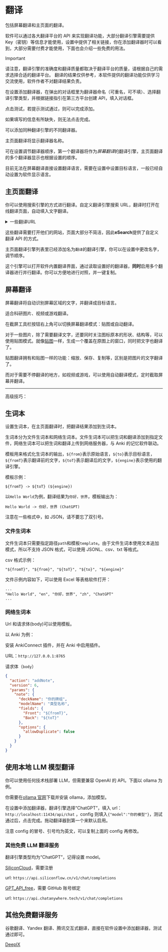 # 翻译

包括屏幕翻译和主页面的翻译。

软件可以通过各大翻译平台的 API 来实现翻译功能，大部分翻译引擎需要提供 Key（密钥）等信息才能使用，设置中提供了相关链接，你在添加翻译器时可以看到，大部分需要付费才能使用，下面也会介绍一些免费的用法。

> [!IMPORTANT]
>
> 请注意，翻译引擎的准确度和翻译质量都取决于翻译平台的质量，请根据自己的需求选择合适的翻译平台。
> 翻译的结果仅供参考，本软件提供的翻译功能仅供学习交流使用，软件作者不对翻译结果负责。

在设置添加翻译器，在弹出的对话框里为翻译器命名（可重名，可不填）、选择翻译引擎类型，并根据链接指引在第三方平台创建 API，填入对话框。

点击测试，若提示测试通过，则可以完成添加。

如果填写的信息有所缺失，则无法点击完成。

可以添加同种翻译引擎的不同翻译器。

主页面翻译将显示翻译器名称。

可在设置调节翻译器顺序，第一个翻译器将作为*屏幕翻译*的翻译引擎，主页面翻译的多个翻译器显示也根据设置的顺序。

目前无法在屏幕翻译直接设置翻译语言，需要在设置中设置目标语言，一般已经自动设置为软件显示语言。

## 主页面翻译

你可以使用搜索引擎的方式进行翻译。自定义翻译引擎搜索 URL，翻译时打开在线翻译页面，自动填入文字翻译。

<details>
<summary>一些翻译URL</summary>
<pre>
Google, https://translate.google.com/?op=translate&text=%s
Deepl, https://www.deepl.com/translator#any/any/%s
金山词霸, http://www.iciba.com/word?w=%s
百度, https://fanyi.baidu.com/#auto/auto/%s
腾讯, https://fanyi.qq.com/?text=%s
</pre>
</details>

这些翻译需要打开他们的网站，页面大部分不简洁，因此**eSearch**提供了自定义翻译 API 的方式。

主页面翻译引擎列表里已经添加名为`翻译`的翻译引擎，你可以在设置中更改名字，调节顺序。

这个引擎可以打开软件内置翻译界面，通过读取设置好的翻译器，**同时**启用多个翻译器进行并行翻译。你可以方便地进行对照，并一键复制。

## 屏幕翻译

屏幕翻译将自动识别屏幕区域的文字，并翻译成目标语言。

适合科研图片、视频或游戏翻译。

在截屏工具栏按钮右上角可以切换屏幕翻译模式：贴图或自动翻译。

对于一些图片，除了需要翻译文字，还要同时关注图标原本的形状、结构等，可以使用贴图模式。就像[贴图](ding.md)一样，生成一个覆盖在原图上的窗口，同时把文字也翻译了。

贴图翻译拥有和贴图一样的功能：缩放、保存、复制等，区别是把图片的文字翻译了。

而对于需要不停翻译的地方，如视频或游戏，可以使用自动翻译模式，定时截取屏幕并翻译。

---

高级技巧：

## 生词本

设置生词本，在主页面翻译时，把翻译结果添加到生词本。

生词本分为文件生词本和网络生词本。文件生词本可以把生词和翻译添加到指定文件，网络生词本可以把生词和翻译上传到网络服务器，与 Anki 的记忆软件联动。

模板用来格式化生词本的输出，`${from}`表示原始语言，`${to}`表示目标语言，`${fromT}`表示翻译前的文字，`${toT}`表示翻译后的文字，`${engine}`表示使用的翻译引擎。

模板示例：

```
${fromT} -> ${toT} (${engine})
```

以`Hello World`为例，翻译结果为`你好，世界`，模板输出为：

```
Hello World -> 你好，世界 (ChatGPT)
```

注意在一些格式中，如 JSON，请不要忘了双引号。

### 文件生词本

文件生词本只需要指定路径`path`和模板`template`。由于文件生词本使用文本追加模式，所以不支持 JSON 格式，可以使用 JSONL、csv、txt 等格式。

csv 格式示例：

```csv
"${fromT}", "${from}", "${toT}", "${to}", "${engine}"
```

文件示例内容如下，可以使用 Excel 等表格软件打开：

```csv
...
"Hello World", "en", "你好，世界", "zh", "ChatGPT"
...
```

### 网络生词本

Url 和请求体(body)可以使用模板。

以 Anki 为例：

安装 AnkiConnect 插件，并在 Anki 中启用插件。

URL：`http://127.0.0.1:8765`

请求体（`body`）

```json
{
  "action": "addNote",
  "version": 6,
  "params": {
    "note": {
      "deckName": "你的牌组",
      "modelName": "类型名称",
      "fields": {
        "Front": "${fromT}",
        "Back": "${toT}"
      },
      "options": {
        "allowDuplicate": false
      }
    }
  }
}
```

## 使用本地 LLM 模型翻译

你可以使用任何技术栈部署 LLM，但需要兼容 OpenAI 的 API。下面以 ollama 为例。

你需要在[ollama 官网](https://ollama.com/)下载并安装 ollama，添加模型。

在设置中添加翻译器，翻译引擎选择“ChatGPT”，填入 url：`http://localhost:11434/api/chat` ，config 则填入`{"model":"你的模型"}`，测试通过后，点击完成。拖动翻译器到第一个来默认启用。

注意 config 的冒号、引号均为英文，可以复制上面的 config 再修改。

### 其他免费 LLM 翻译服务

翻译引擎类型均为“ChatGPT”，记得设置 model。

[SiliconCloud](https://siliconflow.cn/zh-cn/siliconcloud)，需要注册

url: `https://api.siliconflow.cn/v1/chat/completions`

[GPT_API_free](https://github.com/chatanywhere/GPT_API_free)，需要 GitHub 账号绑定

url: `https://api.chatanywhere.tech/v1/chat/completions`

## 其他免费翻译服务

谷歌翻译、Yandex 翻译、腾讯交互式翻译，直接在软件设置中添加翻译器，测试通过即可。

[DeeplX](https://deeplx.owo.network/)
